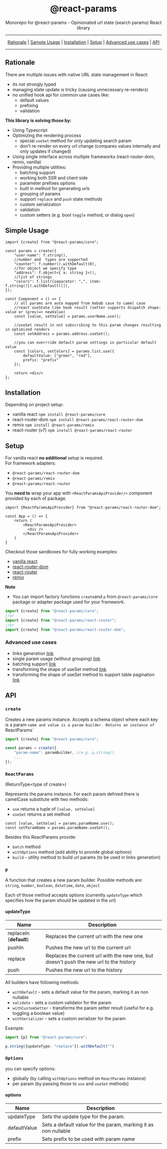 <div align="center">
  <h1>@react-params</h1>
  <p>
    Monorepo for @react-params - Opinionated url state (search params) React library
  </p>
<hr />

<a href="#rationale">Rationale</a> |
<a href="#simple-usage">Sample Usage</a> |
<a href="#installation">Installation</a> |
<a href="#setup">Setup</a> |
<a href="advanced-use-cases">Advanced use cases</a> |
<a href="#api">API</a>

</div>
<hr/>

## Rationale

There are multiple issues with native URL state management in React:
* its not strongly typed 
* managing state update is tricky (causing unnecessary re-renders)
* no unified hook api for common use cases like:
    * default values
    * prefixing
    * validation

**This library is solving those by:**

* Using Typescript 
* Optimizing the rendering process
    * special `useSet` method for only updating search param
    * don't re-render on every url change (compares values internally and only updates if changed)
* Using single interface across multiple frameworks (react-router-dom, remix, vanilla)
* Providing multiple utilities:
  * batching support
  * working both SSR and client side
  * parameter prefixes options
  * built in method for generating urls
  * grouping of params
  * support `replace` and `push` state methods
  * custom serialization
  * validation
  * custom setters (e.g. bool `toggle` method, or dialog `open`)

## Simple Usage

```tsx
import {create} from "@react-params/core";

const params = create({
    "user-name": f.string(),
    //number and  types are supported
    "counter": f.number().withDefault(0),
    //for object we specify type
    "address": f.object<{ a: string }>(),
    //list of strings
    "colors": f.list({separator: ",", item: f.string()}).withDefault([]),
});

const Component = () => {
    // all params are auto mapped from kebab case to camel case
    //react useState like hook result (setter supports dispatch shape: value or (prev)=> newValue)
    const [value, setValue] = params.userName.use();
    
    //useSet result in not subscribing to this param changes resulting in optimized renders
    const setAddress = params.address.useSet();

    //you can overrride default param settings in particular default value
    const [colors, setColors] = params.list.use({
        defaultValue: ["green", "red"],
        prefix: "prefix"
    });

    return <div/>
};
```

## Installation

Depending on project setup:

* vanilla react ```npm install @react-params/core```
* react-router-dom ```npm install @react-params/react-router-dom```
* remix  ```npm install @react-params/remix```
* react-router (v7) ```npm install @react-params/react-router```

## Setup
For vanilla react **no additional** setup is required.  
For framework adapters:

* `@react-params/react-router-dom`
* `@react-params/remix`
* `@react-params/react-router`

You **need to** wrap your app with `<ReactParamsApiProvider/>` component provided by each of package.

```tsx
import {ReactParamsApiProvider} from "@react-params/react-router-dom";

const App = () => {
    return (
        <ReactParamsApiProvider>
          <div />
        </ReactParamsApiProvider>
    )
}
```

Checkout those sandboxes for fully working examples:

* [vanilla react](https://codesandbox.io/p/sandbox/xl8z6m)
* [react-router-dom](https://codesandbox.io/p/sandbox/qmyslg)
* [react-router](https://codesandbox.io/p/devbox/v3mvnf)
* [remix](/test/remix/)

**Note**

* You can import factory functions `create`and `p` from `@react-params/core` package or adapter package used for your
  framework.

```js
import {create} from "@react-params/core";
//or 
import {create} from "@react-params/react-router";
//or
import {create} from "@react-params/react-router-dom";
```

### Advanced use cases

* links generation [link](/test/utils/src/link-example.tsx)
* single param usage (without grouping) [link](/test/utils/src/single-param.tsx)
* batching support [link](/test/utils/src/batch-example.tsx)
* transforming the shape of useSet method [link](/test/utils/src/dialog-example.tsx)
* transforming the shape of useSet method to support table pagination [link](/test/utils/src/pagination-example.tsx)

## API

### `create`

Creates a new params instance. Accepts a schema object where each key is a param `name and value is a param builder.
Returns an instance of `ReactParams`

```ts
import {create} from "@react-params/core";

const params = create({
    "param-name": paramBuilder, //e.g. p.string()
    ...
});
```

### `ReactParams` 
(ReturnType\<type of create>)

Represents the params instance.
For each param defnied there is camelCase substitute with two methods:
* `use` returns a tuple of `[value, setValue]`
* `useSet` returns a set method

```tsx
const [value, setValue] = params.paramName.use();
const setParamName = params.paramName.useSet();
```

Besides this ReactParams provide:
* `batch` method
* `withOptions` method (add ability to provide global options)
* `build` - utility method to build url params (to be used in links generation)

### `p`

A function that creates a new param builder.
Possible methods are:\
`string`, `number`, `boolean`, `datetime`, `date`, `object`

Each of those method accepts options (currently `updateType` which specifies how the param should be updated in the url)

#### updateType
| Name                    | Description                                                                            |
|-------------------------|----------------------------------------------------------------------------------------|
| replaceIn (**default**) | Replaces the current url with the new one                                              |
| pushIn                  | Pushes the new url to the current url                                                  |
| replace                 | Replaces the current url with the new one, but doesn't push the new url to the history |
| push                    | Pushes the new url to the history                                                      |

All builders have following methods:
* `withDefault` - sets a default value for the param, marking it as non nullable
* `validate` - sets a custom validator for the param
* `withCustomSetter` - transforms the param setter result (useful for e.g. toggling a boolean value)
* `withSerializer` - sets a custom serializer for the param
 
Example:

```ts
import {p} from "@react-params/core";

p.string({updateType: "replace"}).withDefault("")
```

### `Options`

you can specify options:
* globally (by calling `withOptions` method on `ReactParams` instance)
* per param (by passing those to `use` and `useSet` methods)

#### options
| Name         | Description                                                                                            |
|--------------|--------------------------------------------------------------------------------------------------------|
| updateType   | Sets the update type for the param.  |
| defaultValue | Sets a default value for the param, marking it as non nullable                                         |
| prefix       | Sets prefix to be used with param name                                                                 |

